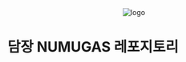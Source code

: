 <div align="center">
  <img alt="logo" src="https://github.com/shinwonse/numugas/assets/62709718/c3b1b2db-b01a-4308-b749-17f78396bce8" />
</div>

# 담장 NUMUGAS 레포지토리
